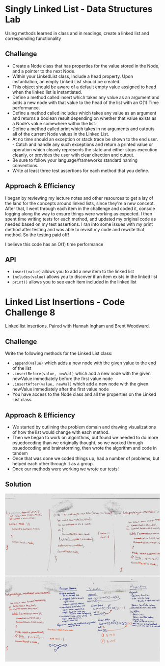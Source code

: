 # Singly Linked List - Data Structures Lab
Using methods learned in class and in readings, create a linked list and corresponding functionality

## Challenge
- Create a Node class that has properties for the value stored in the Node, and a pointer to the next Node.
- Within your LinkedList class, include a head property. Upon instantiation, an empty Linked List should be created.
- This object should be aware of a default empty value assigned to head when the linked list is instantiated.
- Define a method called insert which takes any value as an argument and adds a new node with that value to the head of the list with an O(1) Time performance.
- Define a method called includes which takes any value as an argument and returns a boolean result depending on whether that value exists as a Node’s value somewhere within the list.
- Define a method called print which takes in no arguments and outputs all of the current Node values in the Linked List.
- At no time should an exception or stack trace be shown to the end user. - Catch and handle any such exceptions and return a printed value or operation which cleanly represents the state and either stops execution cleanly, or provides the user with clear direction and output.
- Be sure to follow your language/frameworks standard naming conventions.
- Write at least three test assertions for each method that you define.


## Approach & Efficiency
I began by reviewing my lecture notes and other resources to get a lay of the land for the concepts around linked lists, since they're a new concept. After that, I went through each item in the challenge and coded it, console logging along the way to ensure things were working as expected. I then spent time writing tests for each method, and updated my original code as needed based on my test assertions. I ran into some issues with my print method after testing and was able to revisit my code and rewrite that method. So the testing paid off!

I believe this code has an O(1) time performance

## API
- `insert(value)` allows you to add a new item to the linked list
- `includes(value)` allows you to discover if an item exists in the linked list
- `print()` allows you to see each item included in the linked list


# Linked List Insertions - Code Challenge 8
Linked list insertions. Paired with Hannah Ingham and Brent Woodward.

## Challenge
Write the following methods for the Linked List class:

- `.append(value)` which adds a new node with the given value to the end of the list
- `.insertBefore(value, newVal)` which add a new node with the given newValue immediately before the first value node
- `.insertAfter(value, newVal)` which add a new node with the given newValue immediately after the first value node
- You have access to the Node class and all the properties on the Linked List class.

## Approach & Efficiency
- We started by outlining the problem domain and drawing visualizations of how the list would change with each method.
- Then we began to work on algorithms, but found we needed to do more psuedocoding than we originally thought, so we worked through psuedocoding and brainstorming, then wrote the algorithm and code in tandem
- Once that was done we coded things up, had a number of problems, but helped each other through it as a group.
- Once our methods were working we wrote our tests!

## Solution
![Image](assets/ll_insertions_1.jpg)
![Image](assets/ll_insertions_2.jpg)

